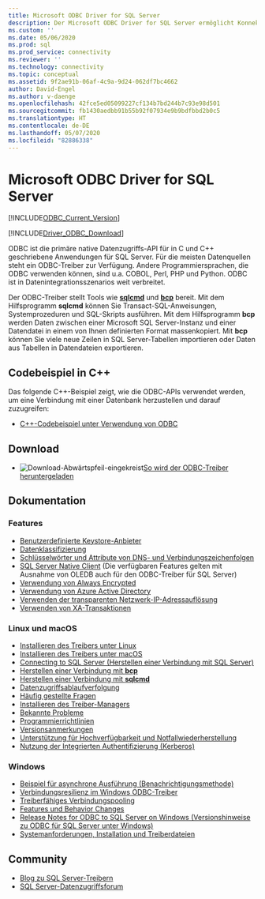 ```yaml
---
title: Microsoft ODBC Driver for SQL Server
description: Der Microsoft ODBC Driver for SQL Server ermöglicht Konnektivität mit SQL Server und Azure SQL-Datenbank über standardmäßige ODBC-APIs.
ms.custom: ''
ms.date: 05/06/2020
ms.prod: sql
ms.prod_service: connectivity
ms.reviewer: ''
ms.technology: connectivity
ms.topic: conceptual
ms.assetid: 9f2ae91b-06af-4c9a-9d24-062df7bc4662
author: David-Engel
ms.author: v-daenge
ms.openlocfilehash: 42fce5ed05099227cf134b7bd244b7c93e98d501
ms.sourcegitcommit: fb1430aedbb91b55b92f07934e9b9bdfbbd2b0c5
ms.translationtype: HT
ms.contentlocale: de-DE
ms.lasthandoff: 05/07/2020
ms.locfileid: "82886338"
---
```

# <a name="microsoft-odbc-driver-for-sql-server"></a>Microsoft ODBC Driver for SQL Server

[!INCLUDE[ODBC_Current_Version](../../includes/odbc-latest-release.md)]

[!INCLUDE[Driver_ODBC_Download](../../includes/driver_odbc_download.md)]

ODBC ist die primäre native Datenzugriffs-API für in C und C++ geschriebene Anwendungen für SQL Server. Für die meisten Datenquellen steht ein ODBC-Treiber zur Verfügung. Andere Programmiersprachen, die ODBC verwenden können, sind u.a. COBOL, Perl, PHP und Python. ODBC ist in Datenintegrationsszenarios weit verbreitet.

Der ODBC-Treiber stellt Tools wie [**sqlcmd**](../../tools/sqlcmd-utility.md) und [**bcp**](../../tools/bcp-utility.md) bereit. Mit dem Hilfsprogramm **sqlcmd** können Sie Transact-SQL-Anweisungen, Systemprozeduren und SQL-Skripts ausführen. Mit dem Hilfsprogramm **bcp** werden Daten zwischen einer Microsoft SQL Server-Instanz und einer Datendatei in einem von Ihnen definierten Format massenkopiert. Mit **bcp** können Sie viele neue Zeilen in SQL Server-Tabellen importieren oder Daten aus Tabellen in Datendateien exportieren.  

## <a name="code-example-in-c"></a>Codebeispiel in C++

Das folgende C++-Beispiel zeigt, wie die ODBC-APIs verwendet werden, um eine Verbindung mit einer Datenbank herzustellen und darauf zuzugreifen:

- [C++-Codebeispiel unter Verwendung von ODBC](../../odbc/reference/sample-odbc-program.md)

## <a name="download"></a>Download

- ![Download-Abwärtspfeil-eingekreist](../../ssms/media/download-icon.png)[So wird der ODBC-Treiber heruntergeladen](download-odbc-driver-for-sql-server.md)

## <a name="documentation"></a>Dokumentation

### <a name="features"></a>Features

- [Benutzerdefinierte Keystore-Anbieter](../../connect/odbc/custom-keystore-providers.md)
- [Datenklassifizierung](../../connect/odbc/data-classification.md)
- [Schlüsselwörter und Attribute von DNS- und Verbindungszeichenfolgen](dsn-connection-string-attribute.md)
- [SQL Server Native Client](../../relational-databases/native-client/features/sql-server-native-client-features.md) (Die verfügbaren Features gelten mit Ausnahme von OLEDB auch für den ODBC-Treiber für SQL Server)
- [Verwendung von Always Encrypted](../../connect/odbc/using-always-encrypted-with-the-odbc-driver.md)
- [Verwendung von Azure Active Directory](../../connect/odbc/using-azure-active-directory.md)
- [Verwenden der transparenten Netzwerk-IP-Adressauflösung](../../connect/odbc/using-transparent-network-ip-resolution.md)
- [Verwenden von XA-Transaktionen](../../connect/odbc/use-xa-with-dtc.md)

### <a name="linux-and-macos"></a>Linux und macOS

- [Installieren des Treibers unter Linux](../../connect/odbc/linux-mac/installing-the-microsoft-odbc-driver-for-sql-server.md)
- [Installieren des Treibers unter macOS](../../connect/odbc/linux-mac/install-microsoft-odbc-driver-sql-server-macos.md)
- [Connecting to SQL Server (Herstellen einer Verbindung mit SQL Server)](../../connect/odbc/linux-mac/connection-string-keywords-and-data-source-names-dsns.md)
- [Herstellen einer Verbindung mit **bcp**](../../connect/odbc/linux-mac/connecting-with-bcp.md)
- [Herstellen einer Verbindung mit **sqlcmd**](../../connect/odbc/linux-mac/connecting-with-sqlcmd.md)
- [Datenzugriffsablaufverfolgung](../../connect/odbc/linux-mac/data-access-tracing-with-the-odbc-driver-on-linux.md)
- [Häufig gestellte Fragen](../../connect/odbc/linux-mac/frequently-asked-questions-faq-for-odbc-linux.md)
- [Installieren des Treiber-Managers](../../connect/odbc/linux-mac/installing-the-driver-manager.md)
- [Bekannte Probleme](../../connect/odbc/linux-mac/known-issues-in-this-version-of-the-driver.md)
- [Programmierrichtlinien](../../connect/odbc/linux-mac/programming-guidelines.md)
- [Versionsanmerkungen](../../connect/odbc/linux-mac/release-notes-odbc-sql-server-linux-mac.md)
- [Unterstützung für Hochverfügbarkeit und Notfallwiederherstellung](../../connect/odbc/linux-mac/odbc-driver-on-linux-support-for-high-availability-disaster-recovery.md)
- [Nutzung der Integrierten Authentifizierung (Kerberos)](../../connect/odbc/linux-mac/using-integrated-authentication.md)

### <a name="windows"></a>Windows

- [Beispiel für asynchrone Ausführung (Benachrichtigungsmethode)](../../connect/odbc/windows/asynchronous-execution-notification-method-sample.md)
- [Verbindungsresilienz im Windows ODBC-Treiber](../../connect/odbc/windows/connection-resiliency-in-the-windows-odbc-driver.md)
- [Treiberfähiges Verbindungspooling](../../connect/odbc/windows/driver-aware-connection-pooling-in-the-odbc-driver-for-sql-server.md)
- [Features und Behavior Changes](../../connect/odbc/windows/features-of-the-microsoft-odbc-driver-for-sql-server-on-windows.md)
- [Release Notes for ODBC to SQL Server on Windows (Versionshinweise zu ODBC für SQL Server unter Windows)](windows/release-notes-odbc-sql-server-windows.md)
- [Systemanforderungen, Installation und Treiberdateien](../../connect/odbc/windows/system-requirements-installation-and-driver-files.md)

## <a name="community"></a>Community

- [Blog zu SQL Server-Treibern](https://techcommunity.microsoft.com/t5/SQL-Server/bg-p/SQLServer/label-name/SQLServerDrivers)  
- [SQL Server-Datenzugriffsforum](https://social.technet.microsoft.com/Forums/en/sqldataaccess/threads)  
